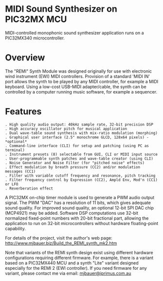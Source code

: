 # MIDI Sound Synthesizer on PIC32MX MCU
MIDI-controlled monophonic sound synthesizer application runs on a PIC32MX340 microcontroller.

# Overview

The "REMI" Synth Module was designed originally for use with electronic wind instrument (EWI) MIDI controllers. Provision of a standard 'MIDI IN' port allows the synth to be played by any MIDI controller, for example a MIDI keyboard. Using a low-cost USB-MIDI adapter/cable, the synth can be controlled by a computer running music software, for example a sequencer. 

# Features

    . High quality audio output: 40kHz sample rate, 32-bit precision DSP
    . High accuracy oscillator pitch for musical application
    . Dual wave-table sound synthesis with mix-ratio modulation (morphing)
    . Graphical user interface (2.5" monochrome GLCD, 128x64 pixels) - *optional*
    . Command-line interface (CLI) for setup and patching (using PC as terminal)
    . Instrument presets (8) selectable from GUI, CLI or MIDI input source
    . User-programmable synth patches and wave-table creator (using CLI)
    . Noise Generator and Noise Filter (for "pitched noise" effects)
    . Effect modulation by breath pressure (CC2) and/or modulation messages (CC1)
    . Filter with variable cutoff frequency and resonance, pitch tracking
    . Filter frequency control by Expression (CC2), Ampld Env, Mod'n (CC1) or LFO
    . Reverberation effect

A PIC32MX on-chip timer module is used to generate a PWM audio output signal. The PWM "DAC" has a resolution of 11 bits,
which gives adequate sound quality. For improved sound quality, an optional 12-bit SPI DAC chip (MCP4921) may be added.
Software DSP computations use 32-bit normalized fixed-point numbers with 20-bit fractional part, allowing the application
to run on 32-bit microcontrollers without hardware floating-point capability.

For details of the project, visit the author's web page: http://www.mjbauer.biz/Build_the_REMI_synth_mk2.htm

Note that variants of the REMI synth design exist using different hardware configurations requiring different firmware. 
For example, there is a variant based on a PIC32MX440 MCU and a synth "Lite" variant designed especially for the REMI 2 (EWI controller).
If you need firmware for any variant, please contact me via email: mjbauer@iprimus.com.au
